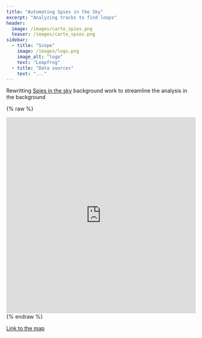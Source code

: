 ```yaml
---
title: "Automating Spies in the Sky"
excerpt: "Analyzing tracks to find loops"
header:
  image: /images/carto_spies.png
  teaser: /images/carto_spies.png
sidebar:
  - title: "Scope"
    image: /images/logo.png
    image_alt: "logo"
    text: "Leapfrog"
  - title: "Data sources"
    text: "..."
---
```


Rewritting [Spies in the sky](https://www.buzzfeed.com/peteraldhous/spies-in-the-skies) background work to streamline the analysis in the background

{% raw %}
<iframe width="100%" height="520" frameborder="0" src="https://team.carto.com/u/abel/builder/3e25257e-4219-11e7-a133-0ecd1babdde5/embed" allowfullscreen webkitallowfullscreen mozallowfullscreen oallowfullscreen msallowfullscreen></iframe>
{% endraw %}

[Link to the map](https://team.carto.com/u/abel/builder/3e25257e-4219-11e7-a133-0ecd1babdde5/embed)
